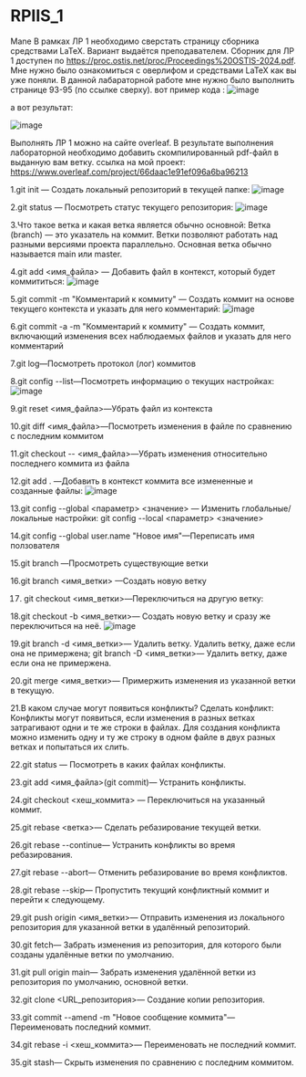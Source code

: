 # RPIIS_1
Mane
В рамках ЛР 1 необходимо сверстать страницу сборника средствами LaTeX. Вариант выдаётся преподавателем. Сборник для ЛР 1 доступен по https://proc.ostis.net/proc/Proceedings%20OSTIS-2024.pdf.
Мне нужно было ознакомиться с оверлифом и средствами LaTeX как вы уже поняли. В данной лабараторной работе мне нужно было выполнить странице 93-95 (по ссылке сверху).
вот пример кода :
![image](https://github.com/user-attachments/assets/53150ab1-fba4-4a28-84db-e9d0ae5a6e84)

а вот результат:

![image](https://github.com/user-attachments/assets/029bd2df-61ac-4bac-aba9-0fd055eb311e)

Выполнять ЛР 1 можно на сайте overleaf. В результате выполнения лабораторной необходимо добавить скомпилированный pdf-файл в выданную вам ветку.
ссылка на мой проект:
https://www.overleaf.com/project/66daac1e91ef096a6ba96213

1.git init — Создать локальный репозиторий в текущей папке:
![image](https://github.com/user-attachments/assets/3c363b1b-cf6e-4f01-8ee8-e83f69c14711)

2.git status — Посмотреть статус текущего репозитория:
![image](https://github.com/user-attachments/assets/5345d487-0414-4f12-afe9-e63fdf8a9ddb)

3.Что такое ветка и какая ветка является обычно основной:
Ветка (branch) — это указатель на коммит. Ветки позволяют работать над разными версиями проекта параллельно.
Основная ветка обычно называется main или master.

4.git add <имя_файла> — Добавить файл в контекст, который будет коммититься:
![image](https://github.com/user-attachments/assets/562483f8-d009-483d-ac5c-4e656a6dd0cc)

5.git commit -m "Комментарий к коммиту" — Создать коммит на основе текущего контекста и указать для него комментарий:
![image](https://github.com/user-attachments/assets/1f046c97-a7f8-4362-8564-7f801f7d30fc)

6.git commit -a -m "Комментарий к коммиту" — Создать коммит, включающий изменения всех наблюдаемых файлов и указать для него комментарий

7.git log—Посмотреть протокол (лог) коммитов

8.git config --list—Посмотреть информацию о текущих настройках:
![image](https://github.com/user-attachments/assets/c3e05ff5-1ad0-4674-8553-a9f9b5854335)

9.git reset <имя_файла>—Убрать файл из контекста

10.git diff <имя_файла>—Посмотреть изменения в файле по сравнению с последним коммитом

11.git checkout -- <имя_файла>—Убрать изменения относительно последнего коммита из файла

12.git add . —Добавить в контекст коммита все измененные и созданные файлы:
![image](https://github.com/user-attachments/assets/190555ae-7b4b-4548-9183-75f2f44e9415)

13.git config --global <параметр> <значение>
                                              —  Изменить глобальные/локальные настройки:
git config --local <параметр> <значение>

14.git config --global user.name "Новое имя"—Переписать имя ползователя

15.git branch —Просмотреть существующие ветки

16.git branch <имя_ветки> —Создать новую ветку

17. git checkout <имя_ветки>—Переключиться на другую ветку:

18.git checkout -b <имя_ветки>— Создать новую ветку и сразу же переключиться на неё.
![image](https://github.com/user-attachments/assets/4300dcc5-80d3-4a6c-aca7-60c2dc6e2f1a)

19.git branch -d <имя_ветки>— Удалить ветку. Удалить ветку, даже если она не примержена;
git branch -D <имя_ветки>— Удалить ветку, даже если она не примержена.

20.git merge <имя_ветки>— Примержить изменения из указанной ветки в текущую.

21.В каком случае могут появиться конфликты? Сделать конфликт:
Конфликты могут появиться, если изменения в разных ветках затрагивают одни и те же строки в файлах.
Для создания конфликта можно изменить одну и ту же строку в одном файле в двух разных ветках и попытаться их слить.

22.git status — Посмотреть в каких файлах конфликты.

23.git add <имя_файла>(git commit)— Устранить конфликты.

24.git checkout <хеш_коммита> — Переключиться на указанный коммит.

25.git rebase <ветка>— Сделать ребазирование текущей ветки.

26.git rebase --continue— Устранить конфликты во время ребазирования.

27.git rebase --abort— Отменить ребазирование во время конфликтов.

28.git rebase --skip— Пропустить текущий конфликтный коммит и перейти к следующему.

29.git push origin <имя_ветки>— Отправить изменения из локального репозитория для указанной ветки в удалённый репозиторий.

30.git fetch— Забрать изменения из репозитория, для которого были созданы удалённые ветки по умолчанию.

31.git pull origin main— Забрать изменения удалённой ветки из репозитория по умолчанию, основной ветки.

32.git clone <URL_репозитория>— Создание копии репозитория.

33.git commit --amend -m "Новое сообщение коммита"— Переименовать последний коммит.

34.git rebase -i <хеш_коммита>— Переименовать не последний коммит.

35.git stash— Скрыть изменения по сравнению с последним коммитом.
